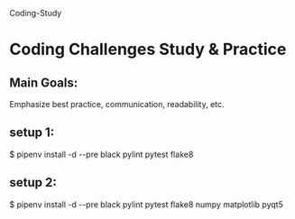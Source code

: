 Coding-Study
# Coding Challenges Study &amp; Practice

## Main Goals:
Emphasize best practice, communication, readability, etc. 

## setup 1: 
$ pipenv install -d --pre black pylint pytest flake8

## setup 2: 
$ pipenv install -d --pre black pylint pytest flake8 numpy matplotlib pyqt5

##
